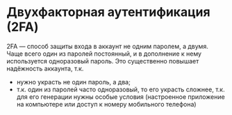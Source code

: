 # Двухфакторная аутентификация (2FA)

2FA — способ защиты входа в аккаунт не одним паролем, а двумя. Чаще всего один из паролей постоянный, и в дополнение к нему используется одноразовый пароль. Это существенно повышает надёжность аккаунта, т.к.

- нужно украсть не один пароль, а два;
- т.к. один из паролей часто одноразовый, то его украсть сложнее, т.к. для его генерации нужны особые условия (настроенное приложение на компьютере или доступ к номеру мобильного телефона)
